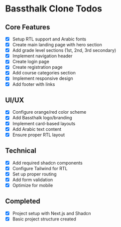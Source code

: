 # Bassthalk Clone Todos

## Core Features
- [x] Setup RTL support and Arabic fonts
- [x] Create main landing page with hero section
- [x] Add grade level sections (1st, 2nd, 3rd secondary)
- [x] Implement navigation header
- [x] Create login page
- [x] Create registration page
- [x] Add course categories section
- [x] Implement responsive design
- [x] Add footer with links

## UI/UX
- [x] Configure orange/red color scheme
- [x] Add Bassthalk logo/branding
- [x] Implement card-based layouts
- [x] Add Arabic text content
- [x] Ensure proper RTL layout

## Technical
- [x] Add required shadcn components
- [x] Configure Tailwind for RTL
- [x] Set up proper routing
- [x] Add form validation
- [x] Optimize for mobile

## Completed
- [x] Project setup with Next.js and Shadcn
- [x] Basic project structure created
